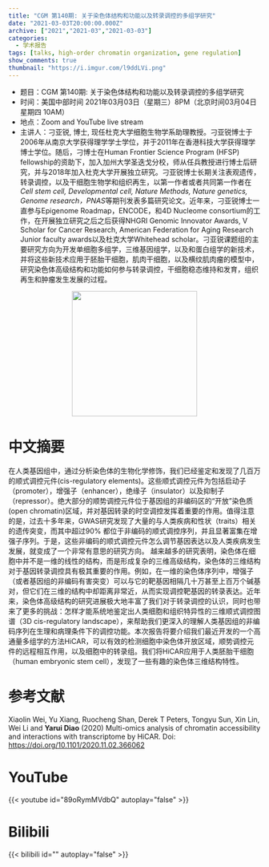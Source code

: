```yaml
---
title: "CGM 第140期: 关于染色体结构和功能以及转录调控的多组学研究"
date: "2021-03-03T20:00:00.000Z"
archive: ["2021","2021-03","2021-03-03"]
categories:
  - 学术报告
tags: [talks, high-order chromatin organization, gene regulation]
show_comments: true
thumbnail: "https://i.imgur.com/l9ddLVi.png"
---
```


- 题目：CGM 第140期: 关于染色体结构和功能以及转录调控的多组学研究
- 时间：美国中部时间 2021年03月03日（星期三）8PM（北京时间03月04日 星期四 10AM）
- 地点：Zoom and YouTube live stream
- 主讲人：刁亚锐, 博士, 现任杜克大学细胞生物学系助理教授。刁亚锐博士于2006年从南京大学获得理学学士学位，并于2011年在香港科技大学获得理学博士学位。随后，刁博士在Human Frontier Science Program (HFSP) fellowship的资助下，加入加州大学圣迭戈分校，师从任兵教授进行博士后研究，并与2018年加入杜克大学开展独立研究。刁亚锐博士长期关注表观遗传，转录调控，以及干细胞生物学和组织再生，以第一作者或者共同第一作者在*Cell stem cell, Developmental cell, Nature Methods, Nature genetics, Genome research，PNAS*等期刊发表多篇研究论文。近年来，刁亚锐博士一直参与Epigenome Roadmap，ENCODE，和4D Nucleome consortium的工作，在开展独立研究之后之后获得NHGRI Genomic Innovator Awards, V Scholar for Cancer Research, American Federation for Aging Research Junior faculty awards以及杜克大学Whitehead scholar。刁亚锐课题组的主要研究方向为开发单细胞多组学，三维基因组学，以及和蛋白组学的新技术，并将这些新技术应用于胚胎干细胞，肌肉干细胞，以及横纹肌肉瘤的模型中，研究染色体高级结构和功能如何参与转录调控，干细胞稳态维持和发育，组织再生和肿瘤发生发展的过程。

<div align="center">
<img src="https://i.loli.net/2021/03/02/urakJ4oXvEZFLzQ.png" height=250>
</div>

# 中文摘要

在人类基因组中，通过分析染色体的生物化学修饰，我们已经鉴定和发现了几百万的顺式调控元件(cis-regulatory elements)。这些顺式调控元件为包括启动子（promoter），增强子（enhancer），绝缘子（insulator）以及抑制子（repressor）。绝大部分的顺势调控元件位于基因组的非编码区的“开放”染色质(open chromatin)区域，并对基因转录的时空调控发挥着重要的作用。值得注意的是，过去十多年来，GWAS研究发现了大量的与人类疾病和性状（traits）相关的遗传突变，而其中超过90% 都位于非编码的顺式调控序列，并且显著富集在增强子序列。于是，这些非编码的顺式调控元件怎么调节基因表达以及人类疾病发生发展，就变成了一个非常有意思的研究方向。 越来越多的研究表明，染色体在细胞中并不是一维的线性的结构，而是形成复杂的三维高级结构，染色体的三维结构对于基因转录调控具有极其重要的作用。例如，在一维的染色体序列中，增强子（或者基因组的非编码有害突变）可以与它的靶基因相隔几十万甚至上百万个碱基对，但它们在三维的结构中却距离非常近，从而实现调控靶基因的转录表达。近年来，染色体高级结构的研究进展极大地丰富了我们对于转录调控的认识，同时也带来了更多的挑战：怎样才能系统地鉴定出人类细胞和组织特异性的三维顺式调控图谱（3D cis-regulatory landscape），来帮助我们更深入的理解人类基因组的非编码序列在生理和病理条件下的调控功能。本次报告将要介绍我们最近开发的一个高通量多组学的方法HiCAR，可以有效的检测细胞中染色体开放区域，顺势调控元件的远程相互作用，以及细胞中的转录组。我们将HiCAR应用于人类胚胎干细胞（human embryonic stem cell），发现了一些有趣的染色体三维结构特性。

# 参考文献

Xiaolin Wei, Yu Xiang, Ruocheng Shan, Derek T Peters, Tongyu Sun, Xin Lin, Wei Li and **Yarui Diao** (2020) Multi-omics analysis of chromatin accessibility and interactions with transcriptome by HiCAR. Doi: https://doi.org/10.1101/2020.11.02.366062

# YouTube

{{< youtube id="89oRymMVdbQ" autoplay="false" >}}

# Bilibili

{{< bilibili id="" autoplay="false" >}}

